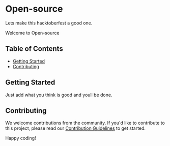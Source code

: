 # Open-source
Lets make this hacktoberfest a good one.

Welcome to Open-source
## Table of Contents

- [Getting Started](#getting-started)
- [Contributing](#contributing)

## Getting Started

Just add what you think is good and youll be done.

## Contributing

We welcome contributions from the community. If you'd like to contribute to this project, please read our [Contribution Guidelines](CONTRIBUTING.md) to get started.

Happy coding!
